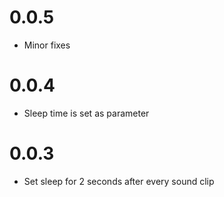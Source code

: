 # 0.0.5

* Minor fixes


# 0.0.4

* Sleep time is set as parameter

# 0.0.3

* Set sleep for 2 seconds after every sound clip

